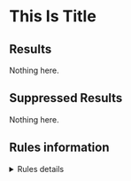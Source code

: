 # This Is Title

## Results

Nothing here.



## Suppressed Results

Nothing here.



## Rules information
<!-- Rule Info -->
<details><summary>Rules details</summary>


    - js/xss [error] 

    > Client-side cross-site scripting

 

## Tool information
- Name: CodeQL command-line toolchain
- Organization: GitHub
- Version: 2.2.4
